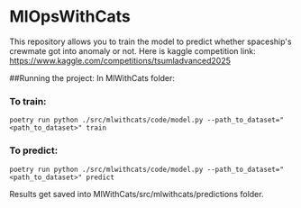 # MlOpsWithCats
This repository allows you to train the model to predict whether spaceship's crewmate got into anomaly or not.
Here is kaggle competition link:
https://www.kaggle.com/competitions/tsumladvanced2025

##Running the project:
In MlWithCats folder:
### To train:
`poetry run python ./src/mlwithcats/code/model.py --path_to_dataset="<path_to_dataset>" train`
### To predict:
`poetry run python ./src/mlwithcats/code/model.py --path_to_dataset="<path_to_dataset>" predict`

Results get saved into MlWithCats/src/mlwithcats/predictions folder.
